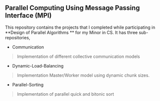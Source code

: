 ## Parallel Computing Using Message Passing Interface (MPI) 

This repository contains the projects that I completed while participating in **Design of Parallel Algorithms ** for my Minor in CS. It has three sub-repositories, 

+ Communication
> Implementation of different collective communication models 

+ Dynamic-Load-Balancing
> Implementation Master/Worker model using dynamic chunk sizes. 

+ Parallel-Sorting 
> Implementation of parallel quick and bitonic sort 
 
